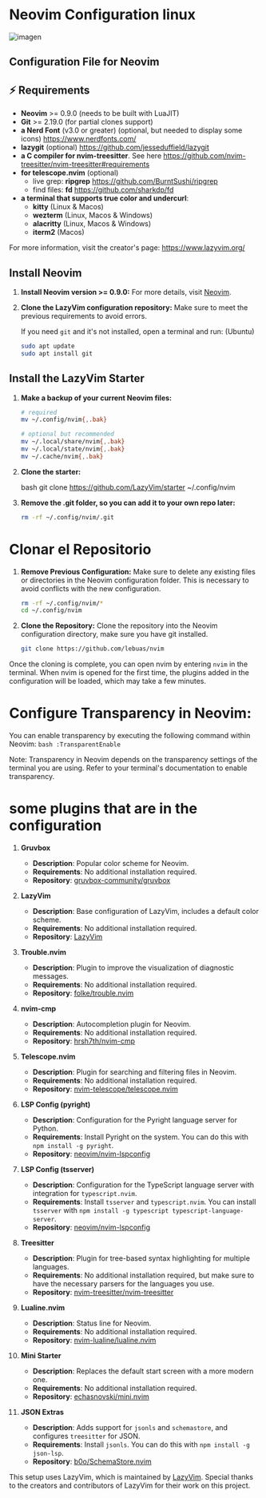 # Neovim Configuration linux
![imagen](https://github.com/user-attachments/assets/021ae78d-7588-4dd8-a57e-1d530bb91681)


## Configuration File for Neovim

## ⚡️ Requirements

- **Neovim** >= 0.9.0 (needs to be built with LuaJIT)
- **Git** >= 2.19.0 (for partial clones support)
- **a Nerd Font** (v3.0 or greater) (optional, but needed to display some icons) https://www.nerdfonts.com/
- **lazygit** (optional) https://github.com/jesseduffield/lazygit
- **a C compiler for nvim-treesitter**. See here https://github.com/nvim-treesitter/nvim-treesitter#requirements
- **for telescope.nvim** (optional)
  - live grep: **ripgrep** https://github.com/BurntSushi/ripgrep
  - find files: **fd** https://github.com/sharkdp/fd
- **a terminal that supports true color and undercurl**:
  - **kitty** (Linux & Macos)
  - **wezterm** (Linux, Macos & Windows)
  - **alacritty** (Linux, Macos & Windows)
  - **iterm2** (Macos)

For more information, visit the creator's page: https://www.lazyvim.org/

##  Install Neovim

1. **Install Neovim version >= 0.9.0:** 
   For more details, visit [Neovim](https://neovim.io/).

2. **Clone the LazyVim configuration repository:** 
   Make sure to meet the previous requirements to avoid errors.

   If you need `git` and it's not installed, open a terminal and run:
   (Ubuntu)
   ```bash
   sudo apt update
   sudo apt install git

## Install the LazyVim Starter

1. **Make a backup of your current Neovim files:**

   ```bash
   # required
   mv ~/.config/nvim{,.bak}

   # optional but recommended
   mv ~/.local/share/nvim{,.bak}
   mv ~/.local/state/nvim{,.bak}
   mv ~/.cache/nvim{,.bak}

2. **Clone the starter:**

   bash
   git clone https://github.com/LazyVim/starter ~/.config/nvim
   
2. **Remove the .git folder, so you can add it to your own repo later:**
   
   ```bash
   rm -rf ~/.config/nvim/.git

# Clonar el Repositorio

1. **Remove Previous Configuration:**
Make sure to delete any existing files or directories in the Neovim configuration folder. This is necessary to avoid conflicts with the new configuration.
    ```bash
    rm -rf ~/.config/nvim/*
    cd ~/.config/nvim
    ```

2. **Clone the Repository:**
Clone the repository into the Neovim configuration directory, make sure you have git installed.
    ```bash
    git clone https://github.com/lebuas/nvim
    ```

Once the cloning is complete, you can open nvim by entering `nvim` in the terminal.
When nvim is opened for the first time, the plugins added in the configuration will be loaded, which may take a few minutes.

# Configure Transparency in Neovim:
You can enable transparency by executing the following command within Neovim:
    ```bash
    :TransparentEnable
    ```

Note: Transparency in Neovim depends on the transparency settings of the terminal you are using. Refer to your terminal's documentation to enable transparency.

# some plugins that are in the configuration

1. **Gruvbox**
   - **Description**: Popular color scheme for Neovim.
   - **Requirements**: No additional installation required.
   - **Repository**: [gruvbox-community/gruvbox](https://github.com/gruvbox-community/gruvbox)

2. **LazyVim**
   - **Description**: Base configuration of LazyVim, includes a default color scheme.
   - **Requirements**: No additional installation required.
   - **Repository**: [LazyVim](https://github.com/LazyVim/LazyVim)

3. **Trouble.nvim**
   - **Description**: Plugin to improve the visualization of diagnostic messages.
   - **Requirements**: No additional installation required.
   - **Repository**: [folke/trouble.nvim](https://github.com/folke/trouble.nvim)

4. **nvim-cmp**
   - **Description**: Autocompletion plugin for Neovim.
   - **Requirements**: No additional installation required.
   - **Repository**: [hrsh7th/nvim-cmp](https://github.com/hrsh7th/nvim-cmp)

5. **Telescope.nvim**
   - **Description**: Plugin for searching and filtering files in Neovim.
   - **Requirements**: No additional installation required.
   - **Repository**: [nvim-telescope/telescope.nvim](https://github.com/nvim-telescope/telescope.nvim)

6. **LSP Config (pyright)**
   - **Description**: Configuration for the Pyright language server for Python.
   - **Requirements**: Install Pyright on the system. You can do this with `npm install -g pyright`.
   - **Repository**: [neovim/nvim-lspconfig](https://github.com/neovim/nvim-lspconfig)

7. **LSP Config (tsserver)**
   - **Description**: Configuration for the TypeScript language server with integration for `typescript.nvim`.
   - **Requirements**: Install `tsserver` and `typescript.nvim`. You can install `tsserver` with `npm install -g typescript typescript-language-server`.
   - **Repository**: [neovim/nvim-lspconfig](https://github.com/neovim/nvim-lspconfig)

8. **Treesitter**
   - **Description**: Plugin for tree-based syntax highlighting for multiple languages.
   - **Requirements**: No additional installation required, but make sure to have the necessary parsers for the languages you use.
   - **Repository**: [nvim-treesitter/nvim-treesitter](https://github.com/nvim-treesitter/nvim-treesitter)

9. **Lualine.nvim**
   - **Description**: Status line for Neovim.
   - **Requirements**: No additional installation required.
   - **Repository**: [nvim-lualine/lualine.nvim](https://github.com/nvim-lualine/lualine.nvim)

10. **Mini Starter**
    - **Description**: Replaces the default start screen with a more modern one.
    - **Requirements**: No additional installation required.
    - **Repository**: [echasnovski/mini.nvim](https://github.com/echasnovski/mini.nvim)

11. **JSON Extras**
    - **Description**: Adds support for `jsonls` and `schemastore`, and configures `treesitter` for JSON.
    - **Requirements**: Install `jsonls`. You can do this with `npm install -g json-lsp`.
    - **Repository**: [b0o/SchemaStore.nvim](https://github.com/b0o/SchemaStore.nvim)


This setup uses LazyVim, which is maintained by [LazyVim](https://github.com/LazyVim). Special thanks to the creators and contributors of LazyVim for their work on this project.

   
